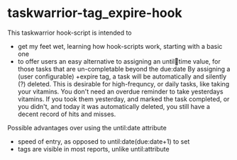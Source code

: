 # taskwarrior-tag_expire-hook

This taskwarrior hook-script is intended to
- get my feet wet, learning how hook-scripts work, starting with a basic one
- to offer users an easy alternative to assigning an until:date:time value, for those tasks that are un-completable beyond the due:date
By assigning a (user configurable) +expire tag, a task will be automatically and silently (?) deleted. This is desirable for high-frequncy, or daily tasks, like taking your vitamins. You don't need an overdue reminder to take yesterdays vitamins. If you took them yesterday, and marked the task completed, or you didn't, and today it was automatically deleted, you still have a decent record of hits and misses. 

Possible advantages over using the until:date attribute 
- speed of entry, as opposed to until:date(due:date+1) to set
- tags are visible in most reports, unlike until:attribute
